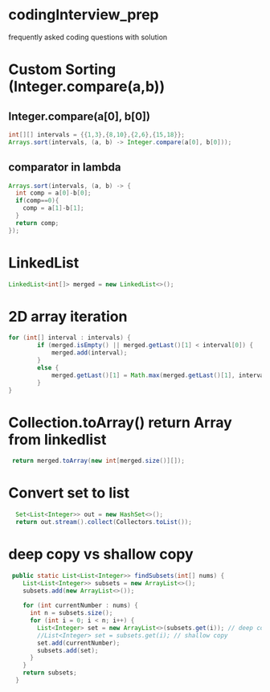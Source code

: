 # codingInterview_prep
frequently asked coding questions with solution


# Custom Sorting (Integer.compare(a,b))
## Integer.compare(a[0], b[0])
```java
int[][] intervals = {{1,3},{8,10},{2,6},{15,18}};
Arrays.sort(intervals, (a, b) -> Integer.compare(a[0], b[0])); 
```

## comparator in lambda
```java
Arrays.sort(intervals, (a, b) -> {
  int comp = a[0]-b[0];
  if(comp==0){
    comp = a[1]-b[1];
  }
  return comp;
});
```


# LinkedList
```java
LinkedList<int[]> merged = new LinkedList<>();
```

# 2D array iteration
```java
for (int[] interval : intervals) {
        if (merged.isEmpty() || merged.getLast()[1] < interval[0]) {
            merged.add(interval);
        }
        else {
            merged.getLast()[1] = Math.max(merged.getLast()[1], interval[1]);
        }
}

```
# Collection.toArray() return Array from linkedlist
```java
 return merged.toArray(new int[merged.size()][]);
 ```
# Convert set to list 
```java
  Set<List<Integer>> out = new HashSet<>();
  return out.stream().collect(Collectors.toList());  
```


# deep copy vs shallow copy
```java
 public static List<List<Integer>> findSubsets(int[] nums) {
    List<List<Integer>> subsets = new ArrayList<>();
    subsets.add(new ArrayList<>());
    
    for (int currentNumber : nums) {
      int n = subsets.size();
      for (int i = 0; i < n; i++) {
        List<Integer> set = new ArrayList<>(subsets.get(i)); // deep copy
        //List<Integer> set = subsets.get(i); // shallow copy
        set.add(currentNumber);
        subsets.add(set);
      }
    }
    return subsets;
  }

```
